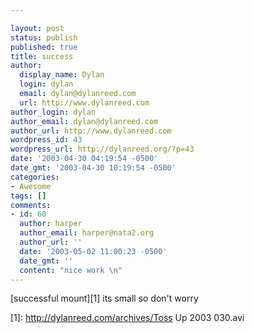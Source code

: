 ```yaml
---

layout: post
status: publish
published: true
title: success
author:
  display_name: Dylan
  login: dylan
  email: dylan@dylanreed.com
  url: http://www.dylanreed.com
author_login: dylan
author_email: dylan@dylanreed.com
author_url: http://www.dylanreed.com
wordpress_id: 43
wordpress_url: http://dylanreed.org/?p=43
date: '2003-04-30 04:19:54 -0500'
date_gmt: '2003-04-30 10:19:54 -0500'
categories:
- Awesome
tags: []
comments:
- id: 60
  author: harper
  author_email: harper@nata2.org
  author_url: ''
  date: '2003-05-02 11:00:23 -0500'
  date_gmt: ''
  content: "nice work \n"
---
```


[successful mount][1] its small so don't worry

   [1]: http://dylanreed.com/archives/Toss Up 2003 030.avi

